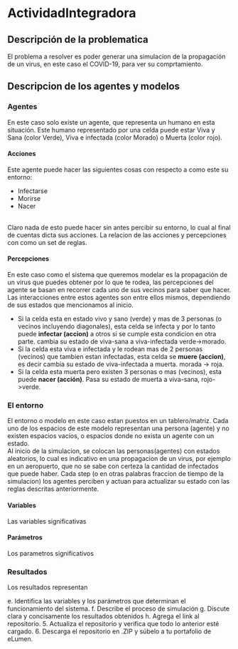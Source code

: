 # ActividadIntegradora

## Descripción de la problematica
El problema a resolver es poder generar una simulacion de la propagación de un virus, en este caso el COVID-19, para ver su comprtamiento.

## Descripcion de los agentes y modelos

### Agentes
En este caso solo existe un agente, que representa un humano en esta situación. Este humano representado por una celda puede estar Viva y Sana (color Verde), Viva e infectada (color Morado) o Muerta (color rojo).

#### Acciones
Este agente puede hacer las siguientes cosas con respecto a como este su entorno:
* Infectarse
* Morirse
* Nacer
<br>
Claro nada de esto puede hacer sin antes percibir su entorno, lo cual al final de cuentas dicta sus acciones. La relacion de las acciones y percepciones con como un set de reglas.

#### Percepciones
En este caso como el sistema que queremos modelar es la propagación de un virus que puedes obtener por lo que te rodea, las percepciones del agente se basan en recorrer cada uno de sus vecinos para saber que hacer. Las interacciones entre estos agentes son entre ellos mismos, dependiendo de sus estados que mencionamos al inicio.
<br>
* Si la celda esta en estado vivo y sano (verde) y mas de 3 personas (o vecinos incluyendo diagonales), esta celda se infecta y por lo tanto puede **infectar (accion)** a otros si se cumple esta condicion en otra parte. cambia su estado de viva-sana a viva-infectada verde->morado.
* Si la celda esta viva e infectada y le rodean mas de 2 personas (vecinos) que tambien estan infectadas, esta celda se **muere (accion)**, es decir cambia su estado de viva-infectada a muerta. morada -> roja.
* Si la celda esta muerta pero existen 3 personas o mas (vecinos), esta puede **nacer (acción)**. Pasa su estado de muerta a viva-sana, rojo->verde.

### El entorno
El entorno o modelo en este caso estan puestos en un tablero/matriz. Cada uno de los espacios de este modelo representan una persona (agente) y no existen espacios vacíos, o espacios donde no exista un agente con un estado.
<br>
Al inicio de la simulacion, se colocan las personas(agentes) con estados aleatorios, lo cual es indicativo en una propagacion de un virus, por ejemplo en un aeropuerto, que no se sabe con certeza la cantidad de infectados que puede haber. Cada step (o en otras palabras fraccion de tiempo de la simulacion) los agentes perciben y actuan para actualizar su estado con las reglas descritas anteriormente.

#### Variables
Las variables significativas

#### Parámetros
Los parametros significativos

### Resultados
Los resultados representan


e.	Identifica las variables y los parámetros que determinan el funcionamiento del sistema.
f.	Describe el proceso de simulación
g.	Discute clara y concisamente los resultados obtenidos
h.	Agrega el link al repositorio.
5.	Actualiza el repositorio y verifica que todo lo anterior esté cargado.
6.	Descarga el repositorio en .ZIP y súbelo a tu portafolio de eLumen.


